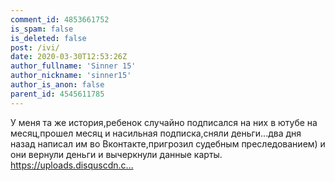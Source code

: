 ```yaml
---
comment_id: 4853661752
is_spam: false
is_deleted: false
post: /ivi/
date: 2020-03-30T12:53:26Z
author_fullname: 'Sinner 15'
author_nickname: 'sinner15'
author_is_anon: false
parent_id: 4545611785
---
```


<p>У меня та же история,ребенок случайно подписался на них в ютубе на месяц,прошел месяц и насильная подписка,сняли деньги...два дня назад написал им во Вконтакте,пригрозил судебным преследованием) и они вернули деньги и вычеркнули данные карты. <a href="https://uploads.disquscdn.com/images/f54c48ce1d09dc8afcc8781e458d479bf3a014dcd23502b73664000d80b28703.png" rel="nofollow noopener" title="https://uploads.disquscdn.com/images/f54c48ce1d09dc8afcc8781e458d479bf3a014dcd23502b73664000d80b28703.png">https://uploads.disquscdn.c...</a></p>
